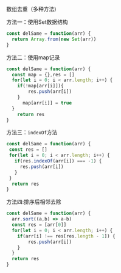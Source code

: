 数组去重（多种方法)

方法一：使用Set数据结构

```js
const delSame = function(arr) {
  return Array.from(new Set(arr))
}
```

方法二：使用map记录

```js
const delSame = function(arr) {
  const map = {},res = []
  for(let i = 0; i < arr.length; i++) {
	if(!map[arr[i]]){
        res.push(arr[i])
    }
      map[arr[i]] = true
  }
    return res
}
```

方法三：`indexOf`方法

````js
const delSame = function(arr) {
 const res = []
 for(let i = 0; i < arr.length; i++) {
   if(res.indexOf(arr[i]) === -1) {
     res.push(arr[i])
   }
 }
  return res
}
````

方法四:排序后相邻去除

```js
const delSame = function(arr) {
  arr.sort((a,b) => a-b)
  const res = [arr[0]]
  for(let i = 0; i < arr.length; i++) {
    if(arr[i] !== res[res.length - 1]) {
        res.push(arr[i])
    }
  }
  return res
}
```



